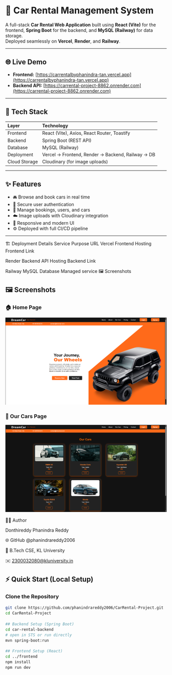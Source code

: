 # 🚗 Car Rental Management System

A full-stack **Car Rental Web Application** built using **React (Vite)** for the frontend, **Spring Boot** for the backend, and **MySQL (Railway)** for data storage.  
Deployed seamlessly on **Vercel**, **Render**, and **Railway**.

---

## 🌐 Live Demo

- **Frontend:** [https://carrentalbyphanindra-tan.vercel.app](https://carrentalbyphanindra-tan.vercel.app)  
- **Backend API:** [https://carrental-project-8862.onrender.com](https://carrental-project-8862.onrender.com)

---

## 🧰 Tech Stack

| Layer | Technology |
|:------|:------------|
| Frontend | React (Vite), Axios, React Router, Toastify |
| Backend | Spring Boot (REST API) |
| Database | MySQL (Railway) |
| Deployment | Vercel → Frontend, Render → Backend, Railway → DB |
| Cloud Storage | Cloudinary (for image uploads) |

---

## ✨ Features

- 🚘 Browse and book cars in real time  
- 🔑 Secure user authentication  
- 🧾 Manage bookings, users, and cars  
- ☁️ Image uploads with Cloudinary integration  
- 📱 Responsive and modern UI  
- ⚙️ Deployed with full CI/CD pipeline  

---

🏗️ Deployment Details
Service	Purpose	URL
Vercel	Frontend Hosting	Frontend Link

Render	Backend API Hosting	Backend Link

Railway	MySQL Database	Managed service
🖼️ Screenshots

## 🖼️ Screenshots

### 🏠 Home Page
![Home Page](frontend/public/HomePage.png)

### 🚗 Our Cars Page
![Our Cars Page](frontend/public/OurCarsPage.png)


🧑‍💻 Author

Donthireddy Phanindra Reddy

🌐 GitHub @phanindrareddy2006

💼 B.Tech CSE, KL University

✉️ 2300032080@kluniversity.in
	

## ⚡ Quick Start (Local Setup)

### Clone the Repository
```bash
git clone https://github.com/phanindrareddy2006/CarRental-Project.git
cd CarRental-Project

## Backend Setup (Spring Boot)
cd car-rental-backend
# open in STS or run directly
mvn spring-boot:run

## Frontend Setup (React)
cd ../frontend
npm install
npm run dev

